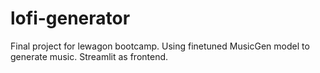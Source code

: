 # lofi-generator
Final project for lewagon bootcamp.
Using finetuned MusicGen model to generate music.
Streamlit as frontend.
